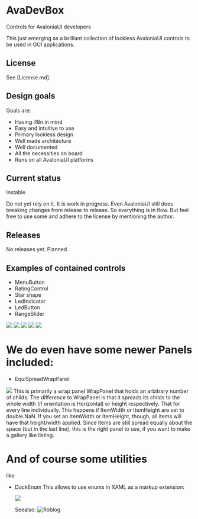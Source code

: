 # AvaDevBox
Controls for AvaloniaUI developers

This just emerging as a brilliant collection of lookless AvaloniaUI controls
to be used in GUI applications. 

## License
See [License.md].

## Design goals

Goals are:
* Having i18n in mind
* Easy and intuitive to use
* Primary lookless design
* Well made architecture
* Well documented
* All the necessities on  board
* Runs on all AvaloniaUI platforms

## Current status
Instable

Do not yet rely on it. It is work in progress. Even AvaloniaUI still does breaking changes from release
to release. So everything is in flow. But feel free to use some and adhere to the license by mentioning
the author.

## Releases

No releases yet. Planned.

## Examples of contained controls

* MenuButton
* RatingControl
* Star shape
* LedIndicator
* LedButton
* RangeSlider

![](img/MenuButton.png)
![](img/LedButton.png)
![](img/RatingControl.png)
![](img/RulerShape.png)
![](img/StarShape.png)

# We do even have some newer Panels included:

* EquiSpreadWrapPanel

![](img/EquiSpreadPanel.png)
This is primarily a wrap panel WrapPanel that holds an arbitrary number
of childs. The difference to WrapPanel is that it spreads its childs to the whole width
(if orientation is Horizontal) or height respectively. That for every line individually.
This happens if ItemWidth or ItemHeight are set to double.NaN.
If you set an  ItemWidth or ItemHeight, though, all items will have that
height/width applied. Since items are still spread equally about the space (but in the last line),
this is the right panel to use, if you want to make a gallery like listing.

# And of course some utilities

like 

* DockEnum 
    This allows to use enums in XAML as a markup extension:

    ![](img/DockEnum.png)

    Seealso: ![Roblog](https://log.koepferl.de/2020/09/20/mit-avaloniaui-enums-in-xaml-zeigen/)

